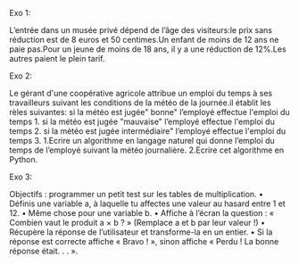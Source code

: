 Exo 1:

L’entrée dans un musée privé dépend de l’âge des visiteurs:le prix sans réduction est de 8 euros et 50 centimes.Un enfant de moins de 12 ans ne paie pas.Pour un jeune de moins de 18 ans, il y a une réduction de 12%.Les autres paient le plein tarif.

Exo 2:

Le gérant d'une coopérative agricole attribue un emploi du temps à ses travailleurs suivant les conditions de la météo de la journée.il établit les rèles suivantes:
si la météo est jugée" bonne" l’employé effectue l'emploi du temps 1.
si la météo est jugée "mauvaise" l’employé effectue l'emploi du temps 2.
si la météo est jugée intermédiaire" l’employé effectue l'emploi du temps 3.
1.Ecrire un algorithme en langage naturel qui donne l’emploi du temps de l’employé suivant la météo journalière.
2.Ecrire cet algorithme en Python.

Exo 3:

Objectifs : programmer un petit test sur les tables de multiplication.
• Définis une variable a, à laquelle tu affectes une valeur au hasard entre 1 et 12.
• Même chose pour une variable b.
• Affiche à l’écran la question : « Combien vaut le produit a × b ? » (Remplace a et b par leur valeur !) • Récupère la réponse de l’utilisateur et transforme-la en un entier.
• Si la réponse est correcte affiche « Bravo ! », sinon affiche « Perdu ! La bonne réponse était. . . ».
